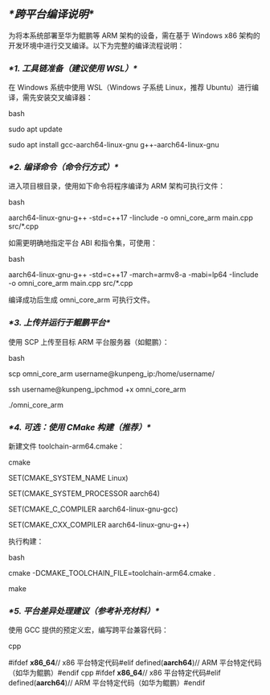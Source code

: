 ## ***\*跨平台编译说明\****

为将本系统部署至华为鲲鹏等 ARM 架构的设备，需在基于 Windows x86 架构的开发环境中进行交叉编译。以下为完整的编译流程说明：

### ***\*1. 工具链准备（建议使用 WSL）\****

在 Windows 系统中使用 WSL（Windows 子系统 Linux，推荐 Ubuntu）进行编译，需先安装交叉编译器：

bash

sudo apt update

sudo apt install gcc-aarch64-linux-gnu g++-aarch64-linux-gnu

### ***\*2. 编译命令（命令行方式）\****

进入项目根目录，使用如下命令将程序编译为 ARM 架构可执行文件：

bash

aarch64-linux-gnu-g++ -std=c++17 -Iinclude -o omni_core_arm main.cpp src/*.cpp

如需更明确地指定平台 ABI 和指令集，可使用：

bash

aarch64-linux-gnu-g++ -std=c++17 -march=armv8-a -mabi=lp64 -Iinclude -o omni_core_arm main.cpp src/*.cpp

编译成功后生成 omni_core_arm 可执行文件。

### ***\*3. 上传并运行于鲲鹏平台\****

使用 SCP 上传至目标 ARM 平台服务器（如鲲鹏）：

bash

scp omni_core_arm username@kunpeng_ip:/home/username/

ssh username@kunpeng_ipchmod +x omni_core_arm

./omni_core_arm

### ***\*4. 可选：使用 CMake 构建（推荐）\****

新建文件 toolchain-arm64.cmake：

cmake

SET(CMAKE_SYSTEM_NAME Linux)

SET(CMAKE_SYSTEM_PROCESSOR aarch64)

SET(CMAKE_C_COMPILER aarch64-linux-gnu-gcc)

SET(CMAKE_CXX_COMPILER aarch64-linux-gnu-g++)

执行构建：

bash

cmake -DCMAKE_TOOLCHAIN_FILE=toolchain-arm64.cmake .

make

### ***\*5. 平台差异处理建议（参考补充材料）\****

使用 GCC 提供的预定义宏，编写跨平台兼容代码：

cpp

\#ifdef __x86_64__// x86 平台特定代码#elif defined(__aarch64__)// ARM 平台特定代码（如华为鲲鹏）#endif
cpp
#ifdef __x86_64__// x86 平台特定代码#elif defined(__aarch64__)// ARM 平台特定代码（如华为鲲鹏）#endif

